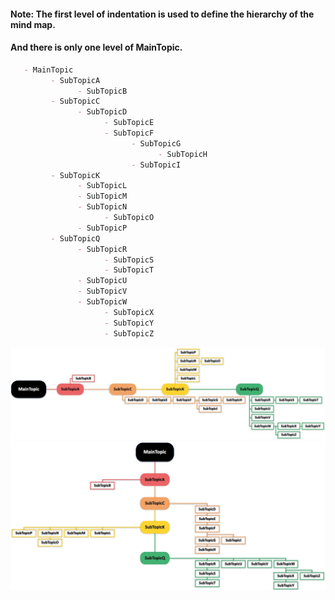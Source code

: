    #### Note: The first level of indentation is used to define the hierarchy of the mind map.
   #### And there is only one level of MainTopic.
   ```markdown
      - MainTopic    
            - SubTopicA
                  - SubTopicB
            - SubTopicC
                  - SubTopicD
                        - SubTopicE
                        - SubTopicF
                              - SubTopicG
                                    - SubTopicH
                              - SubTopicI
            - SubTopicK
                  - SubTopicL
                  - SubTopicM
                  - SubTopicN
                        - SubTopicO
                  - SubTopicP
            - SubTopicQ
                  - SubTopicR
                        - SubTopicS
                        - SubTopicT
                  - SubTopicU
                  - SubTopicV
                  - SubTopicW
                        - SubTopicX
                        - SubTopicY
                        - SubTopicZ
   ```
   ![Style1](./timeline_sty1.jpg)
   ![Style2](./timeline_sty2.jpg)
